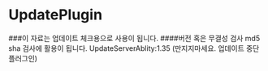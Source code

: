 # UpdatePlugin
###이 자료는 업데이트 체크용으로 사용이 됩니다.
####버전 혹은 무결성 검사 md5 sha 검사에 활용이 됩니다.
UpdateServerAblity:1.35
(만지지마세요. 업데이트 중단 플러그인)
